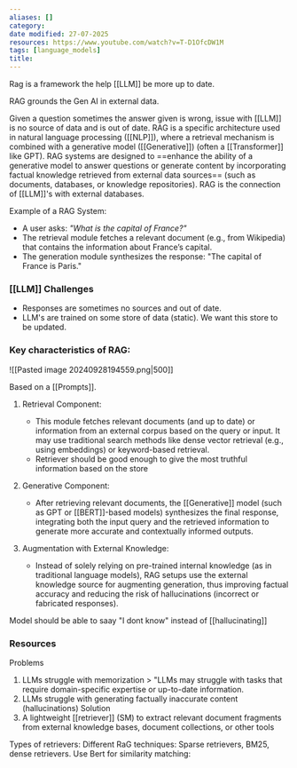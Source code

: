 ```yaml
---
aliases: []
category:
date modified: 27-07-2025
resources: https://www.youtube.com/watch?v=T-D1OfcDW1M
tags: [language_models]
title: 
---
```

Rag is a framework the help [[LLM]] be more up to date.

RAG grounds the Gen AI in external data.

Given a question sometimes the answer given is wrong, issue with [[LLM]] is no source of data and is out of date. RAG is a specific architecture used in natural language processing ([[NLP]]), where a retrieval mechanism is combined with a generative model ([[Generative]]) (often a [[Transformer]] like GPT). RAG systems are designed to ==enhance the ability of a generative model to answer questions or generate content by incorporating factual knowledge retrieved from external data sources== (such as documents, databases, or knowledge repositories). RAG is the connection of [[LLM]]'s with external databases. 

 Example of a RAG System:
 - A user asks: *"What is the capital of France?"*
 - The retrieval module fetches a relevant document (e.g., from Wikipedia) that contains the information about France’s capital.
 - The generation module synthesizes the response: "The capital of France is Paris."

### [[LLM]] Challenges
- Responses are sometimes no sources and out of date.
- LLM's are trained on some store of data (static). We want this store to be updated.
### Key characteristics of RAG:

![[Pasted image 20240928194559.png|500]]

Based on a [[Prompts]].

1. Retrieval Component:
   - This module fetches relevant documents (and up to date) or information from an external corpus based on the query or input. It may use traditional search methods like dense vector retrieval (e.g., using embeddings) or keyword-based retrieval.
   - Retriever should be good enough to give the most truthful information based on the store
   
1. Generative Component:
   - After retrieving relevant documents, the [[Generative]] model (such as GPT or [[BERT]]-based models) synthesizes the final response, integrating both the input query and the retrieved information to generate more accurate and contextually informed outputs.
   
1. Augmentation with External Knowledge:
   - Instead of solely relying on pre-trained internal knowledge (as in traditional language models), RAG setups use the external knowledge source for augmenting generation, thus improving factual accuracy and reducing the risk of hallucinations (incorrect or fabricated responses).

Model should be able to saay "I dont know" instead of [[hallucinating]]

### Resources

Problems
1. LLMs struggle with memorization > "LLMs may struggle with
tasks that require domain-specific expertise or up-to-date
information.
2. LLMs struggle with generating factually inaccurate content
(hallucinations)
Solution
3. A lightweight [[retriever]] (SM) to extract relevant document
fragments from external knowledge bases, document collections,
or other tools

Types of retrievers: 
 Different RaG techniques:
 Sparse retrievers, 
 BM25, 
 dense retrievers.
Use Bert for similarity matching:

